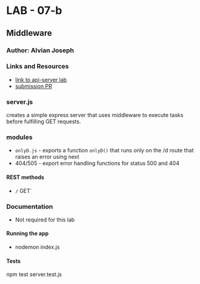 # LAB - 07-b

## Middleware

### Author: Alvian Joseph

### Links and Resources
* [link to api-server lab](https://github.com/alvian-401-advanced-javascript/lab-07-api-server)
* [submission PR](https://github.com/alvian-401-advanced-javascript/lab-07--middleware)

### server.js  
creates a simple express server that uses middleware to execute 
tasks before fulfilling GET requests.

### modules  
  * `onlyD.js` - exports a function `onlyD()` that runs only on the /d route that raises an error using next  
  * 404/505 - export error handling functions for status 500 and 404  
  


#### REST methods
* `/` GET`  




### Documentation
* Not required for this lab


#### Running the app
* nodemon index.js

#### Tests
npm test server.test.js
